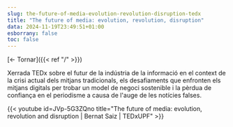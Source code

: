 ```yaml
---
slug: the-future-of-media-evolution-revolution-disruption-tedx
title: "The future of media: evolution, revolution, disruption"
data: 2024-11-19T23:49:51+01:00
esborrany: false
toc: false
---
```


[<- Tornar]({{< ref "/" >}})

Xerrada TEDx sobre el futur de la indústria de la informació en el context de la crisi actual dels mitjans tradicionals, els desafiaments que enfronten els mitjans digitals per trobar un model de negoci sostenible i la pèrdua de confiança en el periodisme a causa de l'auge de les notícies falses.

{{< youtube id=JVp-5G3ZQno title="The future of media: evolution, revolution and disruption | Bernat Saiz | TEDxUPF" >}}
